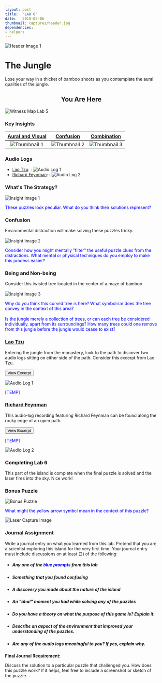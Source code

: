 ```yaml
---
layout: post
title:  "LAB 6"
date:   2019-05-06
thumbnail: captures/header.jpg
dependencies:
- helpers
---
```



![Header Image 1](captures/header.jpg#header)
# The Jungle

Lose your way in a thicket of bamboo shoots as you contemplate the aural qualities of the jungle.

## <center>You Are Here</center>

![Witness Map Lab 5](captures/Witness_Map_Lab6.jpg#capture)

### Key Insights

| [Aural and Visual](#aural-and-visual) | [Confusion](#confusion) | [Combination](#combination) |
|:-:|:-:|:-:|
|![Thumbnail 1](captures/insight_1.jpg#thumbnail)| ![Thumbnail 2](captures/insight_2.jpg#thumbnail)| ![Thumbnail 3](captures/insight_3.jpg#thumbnail)|

### Audio Logs

- [Lao Tzu](#lao-tzu):
: ![Audio Log 1](captures/audio_log_1.jpg#audio_log)
- [Richard Feynman](#richard-feynman):
: ![Audio Log 2](captures/audio_log_2.jpg#audio_log)

### What's The Strategy?

![Insight Image 1](captures/insight_1.jpg#capture)

<span style="color: blue">These puzzles look peculiar. What do you think their solutions represent?</span>

### Confusion
Environmental distraction will make solving these puzzles tricky.
<br><br>
![Insight Image 2](captures/insight_2.jpg#capture)

<span style="color: blue">Consider how you might mentally "filter" the useful puzzle clues from the distractions. What mental or physical techniques do you employ to make this process easier?</span>

### Being and Non-being
Consider this twisted tree located in the center of a maze of bamboo.
<br><br>
![Insight Image 3](captures/insight_3.jpg#capture)

<!-- Is this tree apart from the jungle, surrounded yet separate from it? Does the jungle encompass this tree, and all trees, individually, or together? How many bamboo shoots could one remove from this jungle before the jungle would cease to exist? -->

<span style="color: blue">
Why do you think this curved tree is here? What symbolism does the tree convey in the context of this area?<br><br>Is the jungle merely a collection of trees, or can each tree be considered individually, apart from its surroundings? How many trees could one remove from this jungle before the jungle would cease to exist?</span>

### [Lao Tzu](https://psychology.fas.harvard.edu/people/b-f-skinner)

Entering the jungle from the monastery, look to the path to discover two audio logs sitting on either side of the path. Consider this excerpt from Lao Tzu.

<button onclick="collapseExcerpt1()">View Excerpt</button>

<div id="excerpt1" style="display:none">
"We join spokes together in a wheel, but it is the center hole that makes the wagon move. We shape clay into a pot, but it is the emptiness inside that holds whatever we want. We hammer wood for a house, but it is the inner space that makes it livable. We work with being, but non-being is what we use."
<br>---<br>
Lao Tzu
</div>

![Audio Log 1](captures/audio_log_1.jpg#capture)

<span style="color: blue">[TEMP]</span>

### [Richard Feynman](https://www.nobelprize.org/prizes/literature/1913/tagore/biographical/)

This audio-log recording featuring Richard Feynman can be found along the rocky edge of an open path.

<button onclick="collapseExcerpt2()">View Excerpt</button>

<div id="excerpt2" style="display:none">

“The scientist has a lot of experience with ignorance and doubt and uncertainty, and this experience is of very great importance, I think. When a scientist doesn’t know the answer to a problem, he is ignorant. When he has a hunch as to what the result is, he is uncertain. And when he is pretty damn sure of what the result is going to be, he is still in some doubt. We have found it of paramount importance that in order to progress, we must recognize our ignorance and leave room for doubt. Scientific knowledge is a body of statements of varying degrees of certainty — some most unsure, some nearly sure, but none absolutely certain. Now, we scientists are used to this, and we take it for granted that it is perfectly consistent to be unsure, that it is possible to live and not know. But I don’t know whether everyone realizes this is true. Our freedom to doubt was born out of a struggle against authority in the early days of science. It was a very deep and strong struggle: permit us to question — to doubt — to not be sure. I think that it is important that we do not forget this struggle and thus perhaps lose what we have gained.”
<br>---<br>
Richard Feynman
</div>

<span style="color: blue">[TEMP]</span>

![Audio Log 2](captures/audio_log_2.jpg#capture)


### Completing Lab 6

This part of the island is complete when the final puzzle is solved and the laser fires into the sky. Nice work!

### Bonus Puzzle

![Bonus Puzzle](captures/bonus_puzzle.jpg#capture)

<span style="color: blue">What might the yellow arrow symbol mean in the context of this puzzle?</span>

![Laser Capture Image](captures/laser_capture.jpg#capture)

### Journal Assignment

Write a journal entry on what you learned from this lab. Pretend that you are a scientist exploring this island for the very first time. Your journal entry must include discussions on at least (2) of the following:

- ##### Any one of the <span style="color: blue">blue prompts</span> from this lab
- ##### Something that you found confusing
- ##### A discovery you made about the nature of the island
- ##### An "aha!" moment you had while solving any of the puzzles
- ##### Do you have a theory on what the purpose of this game is? Explain it.
- ##### Describe an aspect of the environment that improved your understanding of the puzzles.
- ##### Are any of the audio logs meaningful to you? If yes, explain why.

**Final Journal Requirement:**

Discuss the solution to a particular puzzle that challenged you. How does this puzzle work? If it helps, feel free to include a screenshot or sketch of the puzzle.

<!-- As you reflect on your experiences in The Witness from this week, alongside class discussion, lecture, and readings, consider including responses to the <span style="color: blue">prompts in blue</span> as a starting point, as well as your own thoughts, questions, observations, and connections.

Contemplate including in your responses observations on the puzzle mechanics and game design of the environment in this week's section of puzzles. What interesting environmental clues and insights did you uncover in this area of the game? What lessons, or creative discoveries from previous island sections may have helped or hindered your completion of this week's challenges, and in what way did they effect your understanding of this week's puzzles?

Additionally, consider how responses can include your interpretation of in-game quotes from audio recorders and how these quotes might relate to puzzles or ideas from a certain area of The Witness island. Further steps could be taken to research the famous figures behind these audio recorder quotes to learn more about their backgrounds and how their philosophies intertwine with the lessons in this game. -->
